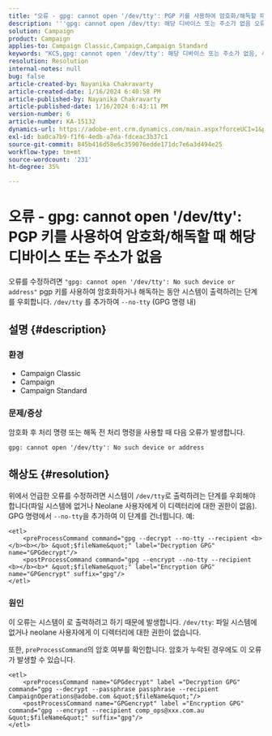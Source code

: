 ```yaml
---
title: "오류 - gpg: cannot open '/dev/tty': PGP 키를 사용하여 암호화/해독할 때 해당 디바이스 또는 주소가 없음"
description: '''gpg: cannot open /dev/tty: 해당 디바이스 또는 주소가 없음 오류를 해결하는 방법에 대해 알아봅니다. 시스템이 /dev/tty''에 출력하려는 단계를 무시합니다.'
solution: Campaign
product: Campaign
applies-to: Campaign Classic,Campaign,Campaign Standard
keywords: "KCS,gpg: cannot open '/dev/tty': 해당 디바이스 또는 주소가 없음, 사후 프로세스 명령 암호화, 사전 프로세스 명령 해독"
resolution: Resolution
internal-notes: null
bug: false
article-created-by: Nayanika Chakravarty
article-created-date: 1/16/2024 6:40:58 PM
article-published-by: Nayanika Chakravarty
article-published-date: 1/16/2024 6:43:11 PM
version-number: 6
article-number: KA-15132
dynamics-url: https://adobe-ent.crm.dynamics.com/main.aspx?forceUCI=1&pagetype=entityrecord&etn=knowledgearticle&id=3fdbbbc8-9eb4-ee11-a569-6045bd006a22
exl-id: ba0ca7b9-f1f6-4edb-a7da-fdceac3b37c1
source-git-commit: 845b416d58e6c359076edde171dc7e6a3d494e25
workflow-type: tm+mt
source-wordcount: '231'
ht-degree: 35%

---
```


# 오류 - gpg: cannot open &#39;/dev/tty&#39;: PGP 키를 사용하여 암호화/해독할 때 해당 디바이스 또는 주소가 없음


오류를 수정하려면 `"gpg: cannot open '/dev/tty': No such device or address"` pgp 키를 사용하여 암호화하거나 해독하는 동안 시스템이 출력하려는 단계를 우회합니다. `/dev/tty` 를 추가하여 `--no-tty`  (GPG 명령 내)

## 설명 {#description}


### <b>환경</b>

- Campaign Classic
- Campaign
- Campaign Standard




### <b>문제/증상</b>

암호화 후 처리 명령 또는 해독 전 처리 명령을 사용할 때 다음 오류가 발생합니다.


```
gpg: cannot open '/dev/tty': No such device or address
```





## 해상도 {#resolution}


위에서 언급한 오류를 수정하려면 시스템이 `/dev/tty`로 출력하려는 단계를 우회해야 합니다(파일 시스템에 없거나 Neolane 사용자에게 이 디렉터리에 대한 권한이 없음). GPG 명령에서 `--no-tty`을 추가하여 이 단계를 건너뜁니다. 예:


```
<etl>
    <preProcessCommand command="gpg --decrypt --no-tty --recipient <b></b><b></b> &quot;$fileName&quot;" label="Decryption GPG" name="GPGdecrypt"/>
    <postProcessCommand command="gpg --encrypt --no-tty --recipient <b></b><b>* &quot;$fileName&quot;" label="Encryption GPG" name="GPGencrypt" suffix="gpg"/>
</etl>
```


### 원인

이 오류는 시스템이 로 출력하려고 하기 때문에 발생합니다. `/dev/tty`: 파일 시스템에 없거나 neolane 사용자에게 이 디렉터리에 대한 권한이 없습니다.

또한, `preProcessCommand`의 암호 여부를 확인합니다. 암호가 누락된 경우에도 이 오류가 발생할 수 있습니다.


```
<etl>
    <preProcessCommand name="GPGdecrypt" label ="Decryption GPG" command="gpg --decrypt --passphrase passphrase --recipient CampaignOperations@adobe.com &quot;$fileName&quot;"/>
    <postProcessCommand name="GPGencrypt" label ="Encryption GPG" command="gpg --encrypt --recipient comp_ops@xxx.com.au &quot;$fileName&quot;" suffix="gpg"/>
</etl>
```
